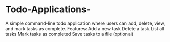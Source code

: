 # Todo-Applications-
A simple command-line todo application where users can add, delete, view, and mark tasks as complete.  Features:  Add a new task  Delete a task  List all tasks  Mark tasks as completed  Save tasks to a file (optional)
